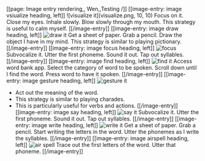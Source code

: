 [[page: Image entry rendering,, Wen,,Testing /]]
[[image-entry: image vsiualize heading, left]]
![visualize it](visualize.png, 10, 10)
Focus on it.
Close my eyes.
Inhale slowly.
Blow slowly through my mouth.
This strategy is useful to calm myself.
[[/image-entry]]
[[image-entry: image draw heading, left]]
![draw it](draw.png)
Get a sheet of paper.
Grab a pencil.
Draw the object I have in my mind.
This strategy is similar to playing pictionary.
[[/image-entry]]
[[image-entry: image focus heading, left]]
![focus](focus.png)
Subvocalize it.
Utter the first phoneme.
Sound it out.
Tap out syllables.
[[/image-entry]]
[[image-entry: image find heading, left]]
![find it](find.png)
Access word bank app.
Select the category of word to be spoken.
Scroll down until I find the word.
Press word to have it spoken.
[[/image-entry]]
[[image-entry: image gesture heading, left]]
![gesture it](gesture.png)

- Act out the meaning of the word.
- This strategy is similar to playing charades.
- This is particularly useful for verbs and actions.
[[/image-entry]]
[[image-entry: image say heading, left]]
![say it](say.png)
Subvocalize it.
Utter the first phoneme.
Sound it out.
Tap out syllables.
[[/image-entry]]
[[image-entry: image write heading, left]]
![write it](write.png)
Get a sheet of paper.
Grab a pencil.
Start writing the letters in the word.
Utter the phonemes as I write the syllables.
[[/image-entry]]
[[image-entry: image airspell heading, left]]
![air spell](airspell.png)
Trace out the first letters of the word.
Utter that phoneme.
[[/image-entry]]
